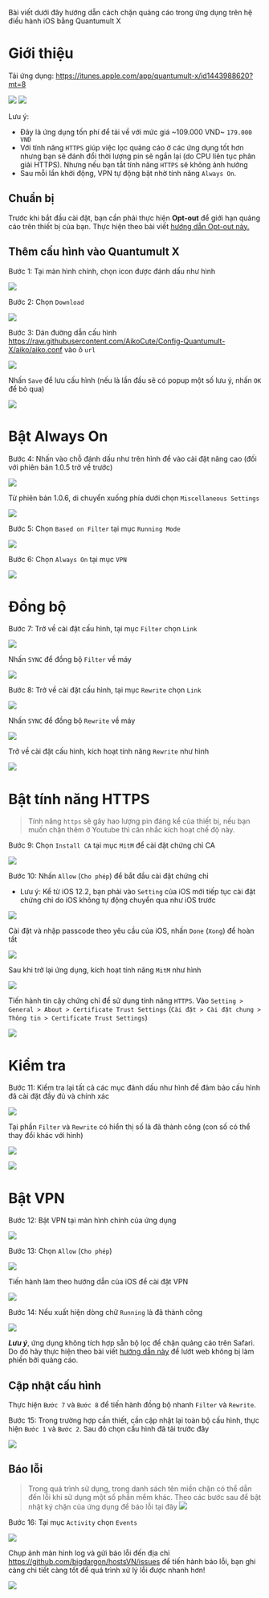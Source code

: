 Bài viết dưới đây hướng dẫn cách chặn quảng cáo trong ứng dụng trên hệ điều hành iOS bằng Quantumult X
# Giới thiệu

Tải ứng dụng: https://itunes.apple.com/app/quantumult-x/id1443988620?mt=8

![](https://is2-ssl.mzstatic.com/image/thumb/Purple113/v4/65/04/d1/6504d15f-eb22-526e-1055-352290c0feb9/pr_source.png/300x0w.jpg) ![](https://is4-ssl.mzstatic.com/image/thumb/Purple123/v4/e2/30/68/e230680f-1bff-498a-8cee-52a231c637c7/pr_source.png/300x0w.jpg)

Lưu ý:
* Đây là ứng dụng tốn phí để tải về với mức giá ~109.000 VND~ `179.000 VND`
* Với tính năng `HTTPS` giúp việc lọc quảng cáo ở các ứng dụng tốt hơn nhưng bạn sẽ đánh đổi thời lượng pin sẽ ngắn lại (do CPU liên tục phân giải HTTPS). Nhưng nếu bạn tắt tính năng `HTTPS` sẽ không ảnh hưởng
* Sau mỗi lần khởi động, VPN tự động bật nhờ tính năng `Always On`.

## Chuẩn bị

Trước khi bắt đầu cài đặt, bạn cần phải thực hiện **Opt-out** để giới hạn quảng cáo trên thiết bị của bạn. Thực hiện theo bài viết [hướng dẫn Opt-out này.](https://github.com/AikoCute/Config-Quantumult-X/wiki)

## Thêm cấu hình vào Quantumult X

Bước 1: Tại màn hình chính, chọn icon được đánh dấu như hình

![](https://raw.githubusercontent.com/AikoCute/Config-Quantumult-X/aiko/image/img_QuantumultX_B01.jpg)

Bước 2: Chọn `Download`

![](https://raw.githubusercontent.com/AikoCute/Config-Quantumult-X/aiko/image/img_QuantumultX_B02.jpg)

Bước 3: Dán đường dẫn cấu hình https://raw.githubusercontent.com/AikoCute/Config-Quantumult-X/aiko/aiko.conf vào ô `url`

![](https://raw.githubusercontent.com/AikoCute/Config-Quantumult-X/aiko/image/img_QuantumultX_B03.jpg)

Nhấn `Save` để lưu cấu hình (nếu là lần đầu sẽ có popup một số lưu ý, nhấn `OK` để bỏ qua)

![](https://raw.githubusercontent.com/AikoCute/Config-Quantumult-X/aiko/image/img_QuantumultX_B03-1.jpg)

# Bật Always On

Bước 4: Nhấn vào chỗ đánh dấu như trên hình để vào cài đặt nâng cao (đối với phiên bản 1.0.5 trở về trước)

![](https://raw.githubusercontent.com/AikoCute/Config-Quantumult-X/aiko/image/img_QuantumultX_B04.jpg)

Từ phiên bản 1.0.6, di chuyển xuống phía dưới chọn `Miscellaneous Settings`

![](https://raw.githubusercontent.com/AikoCute/Config-Quantumult-X/aiko/image/img_QuantumultX_B04-1.jpg)

Bước 5: Chọn `Based on Filter` tại mục `Running Mode`

![](https://raw.githubusercontent.com/AikoCute/Config-Quantumult-X/aiko/image/img_QuantumultX_B05.jpg)

Bước 6: Chọn `Always On` tại mục `VPN`

![](https://raw.githubusercontent.com/AikoCute/Config-Quantumult-X/aiko/image/img_QuantumultX_B06.jpg)

# Đồng bộ

Bước 7: Trở về cài đặt cấu hình, tại mục `Filter` chọn `Link`

![](https://raw.githubusercontent.com/AikoCute/Config-Quantumult-X/aiko/image/img_QuantumultX_B07.jpg)

Nhấn `SYNC` để đồng bộ `Filter` về máy

![](https://raw.githubusercontent.com/AikoCute/Config-Quantumult-X/aiko/image/img_QuantumultX_B07-1.jpg)

Bước 8: Trở về cài đặt cấu hình, tại mục `Rewrite` chọn `Link`

![](https://raw.githubusercontent.com/AikoCute/Config-Quantumult-X/aiko/image/img_QuantumultX_B08.jpg)

Nhấn `SYNC` để đồng bộ `Rewrite` về máy

![](https://raw.githubusercontent.com/AikoCute/Config-Quantumult-X/aiko/image/img_QuantumultX_B08-1.jpg)

Trở về cài đặt cấu hình, kích hoạt tính năng `Rewrite` như hình

![](https://raw.githubusercontent.com/AikoCute/Config-Quantumult-X/aiko/image/img_QuantumultX_B08-2.jpg)

# Bật tính năng HTTPS

> Tính năng `https` sẽ gây hao lượng pin đáng kể của thiết bị, nếu bạn muốn chặn thêm ở Youtube thì cân nhắc kích hoạt chế độ này.

Bước 9: Chọn `Install CA` tại mục `MitM` để cài đặt chứng chỉ CA

![](https://raw.githubusercontent.com/AikoCute/Config-Quantumult-X/aiko/image/img_QuantumultX_B09.jpg)

Bước 10: Nhấn `Allow` (`Cho phép`) để bắt đầu cài đặt chứng chỉ

* Lưu ý: Kể từ iOS 12.2, bạn phải vào `Setting` của iOS mới tiếp tục cài đặt chứng chỉ do iOS không tự động chuyển qua như iOS trước

![](https://raw.githubusercontent.com/AikoCute/Config-Quantumult-X/aiko/image/img_QuantumultX_B10.jpg)

Cài đặt và nhập passcode theo yêu cầu của iOS, nhấn `Done` (`Xong`) để hoàn tất

![](https://raw.githubusercontent.com/AikoCute/Config-Quantumult-X/aiko/image/img_QuantumultX_B10-1.jpg)

Sau khi trở lại ứng dụng, kích hoạt tính năng `MitM` như hình

![](https://raw.githubusercontent.com/AikoCute/Config-Quantumult-X/aiko/image/img_QuantumultX_B10-2.jpg)

Tiến hành tin cậy chứng chỉ để sử dụng tính năng `HTTPS`. Vào `Setting > General > About > Certificate Trust Settings` (`Cài đặt > Cài đặt chung > Thông tin > Certificate Trust Settings`)

![](https://raw.githubusercontent.com/AikoCute/Config-Quantumult-X/aiko/image/img_QuantumultX_B13-2.jpg)

# Kiểm tra

Bước 11: Kiểm tra lại tất cả các mục đánh dấu như hình để đảm bảo cấu hình đã cài đặt đầy đủ và chính xác

![](https://raw.githubusercontent.com/AikoCute/Config-Quantumult-X/aiko/image/img_QuantumultX_B11.jpg)

Tại phần `Filter` và `Rewrite` có hiển thị số là đã thành công (con số có thể thay đổi khác với hình)

![](https://raw.githubusercontent.com/AikoCute/Config-Quantumult-X/aiko/image/img_QuantumultX_B11-1.jpg)

![](https://raw.githubusercontent.com/AikoCute/Config-Quantumult-X/aiko/image/img_QuantumultX_B11-2.jpg)

# Bật VPN

Bước 12: Bật VPN tại màn hình chính của ứng dụng

![](https://raw.githubusercontent.com/AikoCute/Config-Quantumult-X/aiko/image/img_QuantumultX_B12.jpg)

Bước 13: Chọn `Allow` (`Cho phép`)

![](https://raw.githubusercontent.com/AikoCute/Config-Quantumult-X/aiko/image/img_QuantumultX_B13.jpg)

Tiến hành làm theo hướng dẫn của iOS để cài đặt VPN

![](https://raw.githubusercontent.com/AikoCute/Config-Quantumult-X/aiko/image/img_QuantumultX_B13-1.png)

Bước 14: Nếu xuất hiện dòng chữ `Running` là đã thành công

![](https://raw.githubusercontent.com/AikoCute/Config-Quantumult-X/aiko/image/img_QuantumultX_B14.jpg)

_**Lưu ý**_, ứng dụng không tích hợp sẵn bộ lọc để chặn quảng cáo trên Safari. Do đó hãy thực hiện theo bài viết [hướng dẫn này](https://github.com/bigdargon/hostsVN/wiki/Adguard) để lướt web không bị làm phiền bởi quảng cáo.

## Cập nhật cấu hình

Thực hiện `Bước 7` và `Bước 8` để tiến hành đồng bộ nhanh `Filter` và `Rewrite`. 

Bước 15: Trong trường hợp cần thiết, cần cập nhật lại toàn bộ cấu hình, thực hiện `Bước 1` và `Bước 2`. Sau đó chọn cấu hình đã tải trước đây

![](https://raw.githubusercontent.com/AikoCute/Config-Quantumult-X/aiko/image/img_QuantumultX_B15.jpg)

## Báo lỗi

> Trong quá trình sử dụng, trong danh sách tên miền chặn có thể dẫn đến lỗi khi sử dụng một số phần mềm khác. Theo các bước sau để bật nhật ký chặn của ứng dụng để báo lỗi tại đây [![](https://img.shields.io/badge/MyTele-@AikocuteTele-blue.svg)](https://t.me/AikoCute_Player)

Bước 16: Tại mục `Activity` chọn `Events`

![](https://raw.githubusercontent.com/AikoCute/Config-Quantumult-X/aiko/image/img_QuantumultX_B16.jpg)

Chụp ảnh màn hình log và gửi báo lỗi đến địa chỉ https://github.com/bigdargon/hostsVN/issues để tiến hành báo lỗi, bạn ghi càng chi tiết càng tốt để quá trình xử lý lỗi được nhanh hơn!

![](https://raw.githubusercontent.com/AikoCute/Config-Quantumult-X/aiko/image/img_QuantumultX_B16-1.png)